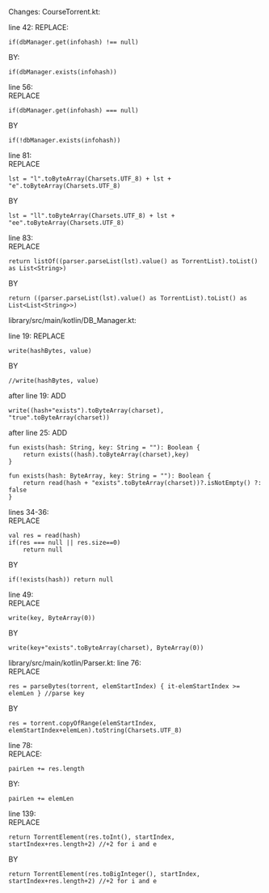 Changes:
CourseTorrent.kt:

line 42:
REPLACE: 

	if(dbManager.get(infohash) !== null)

BY:

	if(dbManager.exists(infohash))


line 56:		
REPLACE 

	if(dbManager.get(infohash) === null)		
BY 

	if(!dbManager.exists(infohash))


line 81:		
REPLACE 

	lst = "l".toByteArray(Charsets.UTF_8) + lst + "e".toByteArray(Charsets.UTF_8)
				
BY 

	lst = "ll".toByteArray(Charsets.UTF_8) + lst + "ee".toByteArray(Charsets.UTF_8)


line 83:		
REPLACE 

	return listOf((parser.parseList(lst).value() as TorrentList).toList() as List<String>)
BY 
	
	return ((parser.parseList(lst).value() as TorrentList).toList() as List<List<String>>)


library/src/main/kotlin/DB_Manager.kt:

line 19:	REPLACE

	write(hashBytes, value)

BY

	//write(hashBytes, value)

after line 19:	ADD 

	write((hash+"exists").toByteArray(charset), "true".toByteArray(charset))

after line 25: 	ADD 
	
	fun exists(hash: String, key: String = ""): Boolean {
		return exists((hash).toByteArray(charset),key)
	}

	fun exists(hash: ByteArray, key: String = ""): Boolean {
		return read(hash + "exists".toByteArray(charset))?.isNotEmpty() ?: false
	}

lines 34-36:	
REPLACE 

	val res = read(hash)
	if(res === null || res.size==0)
		return null
BY 

	if(!exists(hash)) return null

line 49:		
REPLACE 

	write(key, ByteArray(0))
BY 

	write(key+"exists".toByteArray(charset), ByteArray(0))
				
library/src/main/kotlin/Parser.kt:
line 76:		
REPLACE 

	res = parseBytes(torrent, elemStartIndex) { it-elemStartIndex >= elemLen } //parse key
BY 
	
	res = torrent.copyOfRange(elemStartIndex, elemStartIndex+elemLen).toString(Charsets.UTF_8)

line 78:		
REPLACE: 

	pairLen += res.length
BY: 

	pairLen += elemLen

line 139: 		
REPLACE 

	return TorrentElement(res.toInt(), startIndex, startIndex+res.length+2) //+2 for i and e
BY 
	
	return TorrentElement(res.toBigInteger(), startIndex, startIndex+res.length+2) //+2 for i and e
